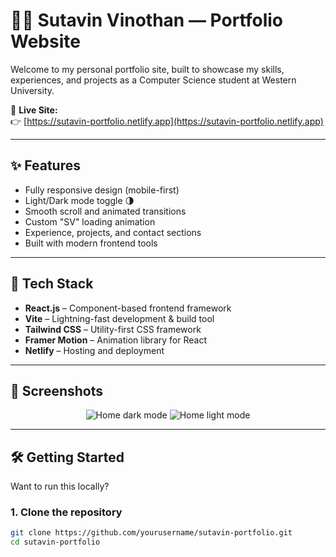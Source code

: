 # 🧑‍💻 Sutavin Vinothan — Portfolio Website

Welcome to my personal portfolio site, built to showcase my skills, experiences, and projects as a Computer Science student at Western University.

🚀 **Live Site:**  
👉 [https://sutavin-portfolio.netlify.app](https://sutavin-portfolio.netlify.app)

---

## ✨ Features

- Fully responsive design (mobile-first)
- Light/Dark mode toggle 🌗
- Smooth scroll and animated transitions
- Custom "SV" loading animation
- Experience, projects, and contact sections
- Built with modern frontend tools

---

## 🔧 Tech Stack

- **React.js** – Component-based frontend framework
- **Vite** – Lightning-fast development & build tool
- **Tailwind CSS** – Utility-first CSS framework
- **Framer Motion** – Animation library for React
- **Netlify** – Hosting and deployment

---

## 📸 Screenshots

<!-- Replace these with your own screenshots if you want -->
<p align="center">
  <img src="https://via.placeholder.com/800x400?text=Homepage+Dark+Mode" alt="Home dark mode">
  <img src="https://via.placeholder.com/800x400?text=Homepage+Light+Mode" alt="Home light mode">
</p>

---

## 🛠️ Getting Started

Want to run this locally?

### 1. Clone the repository

```bash
git clone https://github.com/yourusername/sutavin-portfolio.git
cd sutavin-portfolio
